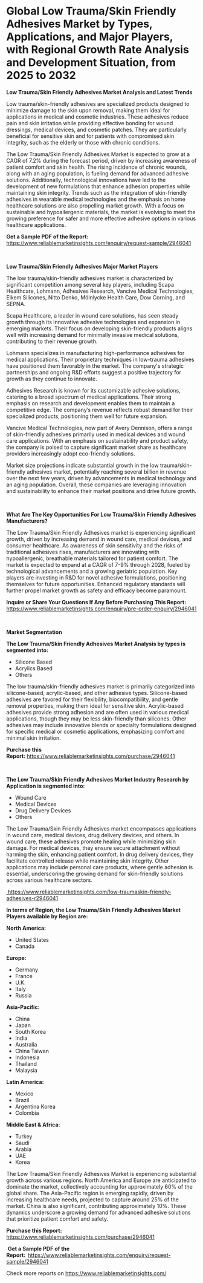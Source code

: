 <p><h1>Global Low Trauma/Skin Friendly Adhesives Market by Types, Applications, and Major Players, with Regional Growth Rate Analysis and Development Situation, from 2025 to 2032</h1></p><p><strong>Low Trauma/Skin Friendly Adhesives Market Analysis and Latest Trends</strong></p>
<p><p>Low trauma/skin-friendly adhesives are specialized products designed to minimize damage to the skin upon removal, making them ideal for applications in medical and cosmetic industries. These adhesives reduce pain and skin irritation while providing effective bonding for wound dressings, medical devices, and cosmetic patches. They are particularly beneficial for sensitive skin and for patients with compromised skin integrity, such as the elderly or those with chronic conditions.</p><p>The Low Trauma/Skin Friendly Adhesives Market is expected to grow at a CAGR of 7.2% during the forecast period, driven by increasing awareness of patient comfort and skin health. The rising incidence of chronic wounds, along with an aging population, is fueling demand for advanced adhesive solutions. Additionally, technological innovations have led to the development of new formulations that enhance adhesion properties while maintaining skin integrity. Trends such as the integration of skin-friendly adhesives in wearable medical technologies and the emphasis on home healthcare solutions are also propelling market growth. With a focus on sustainable and hypoallergenic materials, the market is evolving to meet the growing preference for safer and more effective adhesive options in various healthcare applications.</p></p>
<p><strong>Get a Sample PDF of the Report:&nbsp;</strong> <a href="https://www.reliablemarketinsights.com/enquiry/request-sample/2946041?utm_campaign=1166&utm_medium=2&utm_source=Github&utm_content=ia&utm_term=11032025&utm_id=low-traumaskin-friendly-adhesives">https://www.reliablemarketinsights.com/enquiry/request-sample/2946041</a></p>
<p>&nbsp;</p>
<p><strong>Low Trauma/Skin Friendly Adhesives Major Market Players</strong></p>
<p><p>The low trauma/skin-friendly adhesives market is characterized by significant competition among several key players, including Scapa Healthcare, Lohmann, Adhesives Research, Vancive Medical Technologies, Elkem Silicones, Nitto Denko, Mölnlycke Health Care, Dow Corning, and SEPNA. </p><p>Scapa Healthcare, a leader in wound care solutions, has seen steady growth through its innovative adhesive technologies and expansion in emerging markets. Their focus on developing skin-friendly products aligns well with increasing demand for minimally invasive medical solutions, contributing to their revenue growth.</p><p>Lohmann specializes in manufacturing high-performance adhesives for medical applications. Their proprietary techniques in low-trauma adhesives have positioned them favorably in the market. The company's strategic partnerships and ongoing R&D efforts suggest a positive trajectory for growth as they continue to innovate.</p><p>Adhesives Research is known for its customizable adhesive solutions, catering to a broad spectrum of medical applications. Their strong emphasis on research and development enables them to maintain a competitive edge. The company’s revenue reflects robust demand for their specialized products, positioning them well for future expansion.</p><p>Vancive Medical Technologies, now part of Avery Dennison, offers a range of skin-friendly adhesives primarily used in medical devices and wound care applications. With an emphasis on sustainability and product safety, the company is poised to capture significant market share as healthcare providers increasingly adopt eco-friendly solutions.</p><p>Market size projections indicate substantial growth in the low trauma/skin-friendly adhesives market, potentially reaching several billion in revenue over the next few years, driven by advancements in medical technology and an aging population. Overall, these companies are leveraging innovation and sustainability to enhance their market positions and drive future growth.</p></p>
<p>&nbsp;</p>
<p><strong>What Are The Key Opportunities For Low Trauma/Skin Friendly Adhesives Manufacturers?</strong></p>
<p><p>The Low Trauma/Skin Friendly Adhesives market is experiencing significant growth, driven by increasing demand in wound care, medical devices, and consumer healthcare. As awareness of skin sensitivity and the risks of traditional adhesives rises, manufacturers are innovating with hypoallergenic, breathable materials tailored for patient comfort. The market is expected to expand at a CAGR of 7-9% through 2028, fueled by technological advancements and a growing geriatric population. Key players are investing in R&D for novel adhesive formulations, positioning themselves for future opportunities. Enhanced regulatory standards will further propel market growth as safety and efficacy become paramount.</p></p>
<p><strong>Inquire or Share Your Questions If Any Before Purchasing This Report:</strong> <a href="https://www.reliablemarketinsights.com/enquiry/pre-order-enquiry/2946041?utm_campaign=1166&utm_medium=2&utm_source=Github&utm_content=ia&utm_term=11032025&utm_id=low-traumaskin-friendly-adhesives">https://www.reliablemarketinsights.com/enquiry/pre-order-enquiry/2946041</a></p>
<p>&nbsp;</p>
<p><strong>Market Segmentation</strong></p>
<p><strong>The Low Trauma/Skin Friendly Adhesives Market Analysis by types is segmented into:</strong></p>
<p><ul><li>Silicone Based</li><li>Acrylics Based</li><li>Others</li></ul></p>
<p><p>The low trauma/skin-friendly adhesives market is primarily categorized into silicone-based, acrylic-based, and other adhesive types. Silicone-based adhesives are favored for their flexibility, biocompatibility, and gentle removal properties, making them ideal for sensitive skin. Acrylic-based adhesives provide strong adhesion and are often used in various medical applications, though they may be less skin-friendly than silicones. Other adhesives may include innovative blends or specialty formulations designed for specific medical or cosmetic applications, emphasizing comfort and minimal skin irritation.</p></p>
<p><strong>Purchase this Report:&nbsp;</strong><a href="https://www.reliablemarketinsights.com/purchase/2946041?utm_campaign=1166&utm_medium=2&utm_source=Github&utm_content=ia&utm_term=11032025&utm_id=low-traumaskin-friendly-adhesives">https://www.reliablemarketinsights.com/purchase/2946041</a></p>
<p>&nbsp;</p>
<p><strong>The Low Trauma/Skin Friendly Adhesives Market Industry Research by Application is segmented into:</strong></p>
<p><ul><li>Wound Care</li><li>Medical Devices</li><li>Drug Delivery Devices</li><li>Others</li></ul></p>
<p><p>The Low Trauma/Skin Friendly Adhesives market encompasses applications in wound care, medical devices, drug delivery devices, and others. In wound care, these adhesives promote healing while minimizing skin damage. For medical devices, they ensure secure attachment without harming the skin, enhancing patient comfort. In drug delivery devices, they facilitate controlled release while maintaining skin integrity. Other applications may include personal care products, where gentle adhesion is essential, underscoring the growing demand for skin-friendly solutions across various healthcare sectors.</p></p>
<p><a href="https://www.reliablemarketinsights.com/low-traumaskin-friendly-adhesives-r2946041?utm_campaign=1166&utm_medium=2&utm_source=Github&utm_content=ia&utm_term=11032025&utm_id=low-traumaskin-friendly-adhesives">&nbsp;https://www.reliablemarketinsights.com/low-traumaskin-friendly-adhesives-r2946041</a></p>
<p><strong>In terms of Region, the Low Trauma/Skin Friendly Adhesives Market Players available by Region are:</strong></p>
<p>
    <p> <strong> North America: </strong>
        <ul>
            <li>United States</li>
            <li>Canada</li>
        </ul>
        </p> 
    <p> <strong> Europe: </strong>
        <ul>
            <li>Germany</li>
            <li>France</li>
            <li>U.K.</li>
            <li>Italy</li>
            <li>Russia</li>
        </ul>
        </p> 
    <p> <strong> Asia-Pacific: </strong>
        <ul>
            <li>China</li>
            <li>Japan</li>
            <li>South Korea</li>
            <li>India</li>
            <li>Australia</li>
            <li>China Taiwan</li>
            <li>Indonesia</li>
            <li>Thailand</li>
            <li>Malaysia</li>
        </ul>
        </p> 
    <p> <strong> Latin America: </strong>
        <ul>
            <li>Mexico</li>
            <li>Brazil</li>
            <li>Argentina Korea</li>
            <li>Colombia</li>
        </ul>
        </p> 
    <p> <strong> Middle East & Africa: </strong>
        <ul>
            <li>Turkey</li>
            <li>Saudi</li>
            <li>Arabia</li>
            <li>UAE</li>
            <li>Korea</li>
        </ul>
    </p>
    </p>
<p><p>The Low Trauma/Skin Friendly Adhesives Market is experiencing substantial growth across various regions. North America and Europe are anticipated to dominate the market, collectively accounting for approximately 60% of the global share. The Asia-Pacific region is emerging rapidly, driven by increasing healthcare needs, projected to capture around 25% of the market. China is also significant, contributing approximately 10%. These dynamics underscore a growing demand for advanced adhesive solutions that prioritize patient comfort and safety.</p></p>
<p><strong>Purchase this Report: </strong><a href="https://www.reliablemarketinsights.com/purchase/2946041?utm_campaign=1166&utm_medium=2&utm_source=Github&utm_content=ia&utm_term=11032025&utm_id=low-traumaskin-friendly-adhesives">https://www.reliablemarketinsights.com/purchase/2946041</a></p>
<p>&nbsp;<strong>Get a Sample PDF of the Report:&nbsp;&nbsp;</strong><a href="https://www.reliablemarketinsights.com/enquiry/request-sample/2946041?utm_campaign=1166&utm_medium=2&utm_source=Github&utm_content=ia&utm_term=11032025&utm_id=low-traumaskin-friendly-adhesives">https://www.reliablemarketinsights.com/enquiry/request-sample/2946041</a></p>
<p><strong></strong></p>
<p>Check more reports on <a href="https://www.reliablemarketinsights.com/?utm_campaign=1166&utm_medium=2&utm_source=Github&utm_content=ia&utm_term=11032025&utm_id=low-traumaskin-friendly-adhesives">https://www.reliablemarketinsights.com/</a></p>